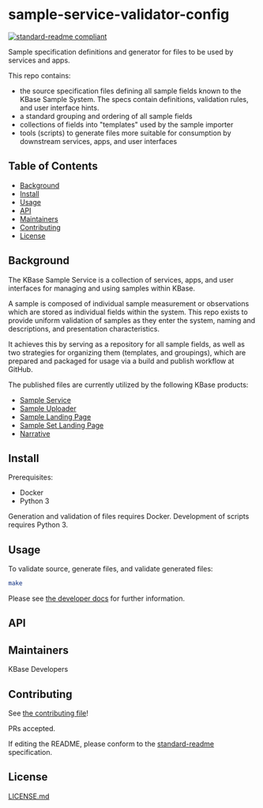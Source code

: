 # sample-service-validator-config

[![standard-readme compliant](https://img.shields.io/badge/standard--readme-OK-green.svg?style=flat-square)](https://github.com/RichardLitt/standard-readme)

Sample specification definitions and generator for files to be used by services and apps.

This repo contains:

- the source specification files defining all sample fields known to the KBase Sample System. The specs contain definitions, validation rules, and user interface hints.
- a standard grouping and ordering of all sample fields
- collections of fields into "templates" used by the sample importer
- tools (scripts) to generate files more suitable for consumption by downstream services, apps, and user interfaces

## Table of Contents

- [Background](#background)
- [Install](#install)
- [Usage](#usage)
- [API](#api)
- [Maintainers](#maintainers)
- [Contributing](#contributing)
- [License](#license)

## Background

The KBase Sample Service is a collection of services, apps, and user interfaces for managing and using samples within KBase.

A sample is composed of individual sample measurement or observations which are stored as individual fields within the system. This repo exists to provide uniform validation of samples as they enter the system, naming and descriptions, and presentation characteristics.

It achieves this by serving as a repository for all sample fields, as well as two strategies for organizing them (templates, and groupings), which are prepared and packaged for usage via a build and publish workflow at GitHub.

The published files are currently utilized by the following KBase products:

- [Sample Service](https://github.com/kbase/sample_service)
- [Sample Uploader](https://github.com/kbaseapps/sample_uploader)
- [Sample Landing Page](https://github.com/kbase/kbase-ui-plugin-samples)
- [Sample Set Landing Page](https://github.com/kbase/kbase-ui-plugin-dataview)
- [Narrative](https://github.com/kbase/narrative)

## Install

Prerequisites:

- Docker
- Python 3

Generation and validation of files requires Docker. Development of scripts requires Python 3.

## Usage

To validate source, generate files, and validate generated files:

```bash
make
```

Please see [the developer docs](./docs/index.md) for further information.

## API

## Maintainers

KBase Developers

## Contributing

See [the contributing file](CONTRIBUTING.md)!

PRs accepted.

If editing the README, please conform to the [standard-readme](https://github.com/RichardLitt/standard-readme) specification.

## License

[LICENSE.md](LICENSE.md)
